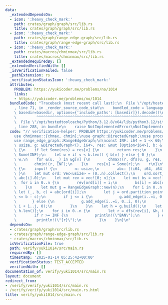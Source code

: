 ```yaml
---
data:
  _extendedDependsOn:
  - icon: ':heavy_check_mark:'
    path: crates/graph/graph/src/lib.rs
    title: crates/graph/graph/src/lib.rs
  - icon: ':heavy_check_mark:'
    path: crates/graph/range-edge-graph/src/lib.rs
    title: crates/graph/range-edge-graph/src/lib.rs
  - icon: ':heavy_check_mark:'
    path: crates/macros/chminmax/src/lib.rs
    title: crates/macros/chminmax/src/lib.rs
  _extendedRequiredBy: []
  _extendedVerifiedWith: []
  _isVerificationFailed: false
  _pathExtension: rs
  _verificationStatusIcon: ':heavy_check_mark:'
  attributes:
    PROBLEM: https://yukicoder.me/problems/no/1014
    links:
    - https://yukicoder.me/problems/no/1014
  bundledCode: "Traceback (most recent call last):\n  File \"/opt/hostedtoolcache/Python/3.12.8/x64/lib/python3.12/site-packages/onlinejudge_verify/documentation/build.py\"\
    , line 71, in _render_source_code_stat\n    bundled_code = language.bundle(stat.path,\
    \ basedir=basedir, options={'include_paths': [basedir]}).decode()\n          \
    \         ^^^^^^^^^^^^^^^^^^^^^^^^^^^^^^^^^^^^^^^^^^^^^^^^^^^^^^^^^^^^^^^^^^^^^^^^^^^^^^^^^\n\
    \  File \"/opt/hostedtoolcache/Python/3.12.8/x64/lib/python3.12/site-packages/onlinejudge_verify/languages/rust.py\"\
    , line 288, in bundle\n    raise NotImplementedError\nNotImplementedError\n"
  code: "// verification-helper: PROBLEM https://yukicoder.me/problems/no/1014\n\n\
    use chminmax::{chmax, chmin};\nuse graph::DirectedGraph;\nuse proconio::input;\n\
    use range_edge_graph::RangeEdgeGraph;\n\nconst INF: i64 = 1 << 60;\n\nfn dfs(v:\
    \ usize, g: &DirectedGraph<(), i64>, res: &mut [Option<i64>], b: &[i64]) -> i64\
    \ {\n    if let Some(res) = res[v] {\n        return res;\n    }\n    res[v] =\
    \ Some(INF);\n    let w = if v < b.len() { b[v] } else { 0 };\n    let mut r =\
    \ w;\n    for &(u, _) in &g[v] {\n        chmax!(r, dfs(u, g, res, b) + w);\n\
    \        chmin!(r, INF);\n    }\n    res[v] = Some(r);\n    r\n}\n\nfn main()\
    \ {\n    input! {\n        n: usize,\n        abc: [(i64, i64, i64); n],\n   \
    \ }\n    let mut ord: Vec<usize> = (0..n).collect();\n    ord.sort_by_key(|&i|\
    \ abc[i].0);\n    let mut rev = vec![0; n];\n    let mut bs = vec![0; n];\n  \
    \  for i in 0..n {\n        rev[ord[i]] = i;\n        bs[i] = abc[ord[i]].1;\n\
    \    }\n    let mut g = RangeEdgeGraph::new(n);\n    for i in 0..n {\n       \
    \ let (_, b, c) = abc[ord[i]];\n        let j = ord.partition_point(|&i| abc[i].0\
    \ <= b - c);\n        if j <= i {\n            g.add_edge(i..=i, 0..j, 0);\n \
    \       } else {\n            g.add_edge(i..=i, 0..i, 0);\n            g.add_edge(i..=i,\
    \ i + 1..j, 0);\n        }\n    }\n    let h = g.build();\n    let mut res = vec![None;\
    \ h.len()];\n    for i in 0..n {\n        let r = dfs(rev[i], &h, &mut res, &bs);\n\
    \        if r >= INF {\n            println!(\"BAN\");\n        } else {\n   \
    \         println!(\"{r}\");\n        }\n    }\n}\n"
  dependsOn:
  - crates/graph/graph/src/lib.rs
  - crates/graph/range-edge-graph/src/lib.rs
  - crates/macros/chminmax/src/lib.rs
  isVerificationFile: true
  path: verify/yuki1014/src/main.rs
  requiredBy: []
  timestamp: '2025-01-14 05:25:42+00:00'
  verificationStatus: TEST_ACCEPTED
  verifiedWith: []
documentation_of: verify/yuki1014/src/main.rs
layout: document
redirect_from:
- /verify/verify/yuki1014/src/main.rs
- /verify/verify/yuki1014/src/main.rs.html
title: verify/yuki1014/src/main.rs
---
```

